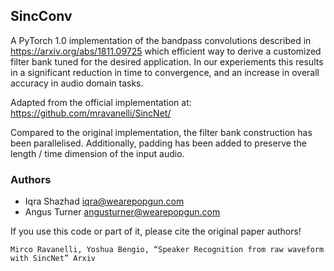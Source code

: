 ## SincConv
A PyTorch 1.0 implementation of the bandpass convolutions described in https://arxiv.org/abs/1811.09725 which efficient way to derive a customized filter bank tuned for the desired application. In our experiements this results in a significant reduction in time to convergence, and an increase in overall accuracy in audio domain tasks. 

Adapted from the official implementation at: https://github.com/mravanelli/SincNet/

Compared to the original implementation, the filter bank construction has been parallelised. 
Additionally, padding has been added to preserve the length / time dimension of the input audio.

### Authors
- Iqra Shazhad iqra@wearepopgun.com
- Angus Turner angusturner@wearepopgun.com

If you use this code or part of it, please cite the original paper authors!


```
Mirco Ravanelli, Yoshua Bengio, “Speaker Recognition from raw waveform with SincNet” Arxiv
```
